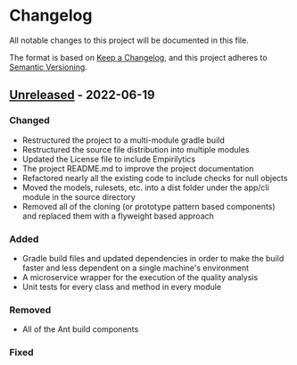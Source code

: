 # Changelog

All notable changes to this project will be documented in this file.

The format is based on [Keep a Changelog](https://keepachangelog.com/en/1.0.0/), and this project adheres
to [Semantic Versioning](https://semver.org/spec/v2.0.0.html).

## [Unreleased] - 2022-06-19

### Changed

- Restructured the project to a multi-module gradle build
- Restructured the source file distribution into multiple modules
- Updated the License file to include Empirilytics
- The project README.md to improve the project documentation
- Refactored nearly all the existing code to include checks for null objects
- Moved the models, rulesets, etc. into a dist folder under the app/cli module in the source directory
- Removed all of the cloning (or prototype pattern based components) and replaced them with a flyweight based approach

### Added

- Gradle build files and updated dependencies in order to make the build faster and less dependent on a single machine's
  environment
- A microservice wrapper for the execution of the quality analysis
- Unit tests for every class and method in every module

### Removed

- All of the Ant build components

### Fixed

[Unreleased]: https://github.com/empirilytics/qatch/compare/v2.0.0...HEAD

[0.0.1]: https://github.com/olivierlacan/keep-a-changelog/releases/tag/v2.0.0
